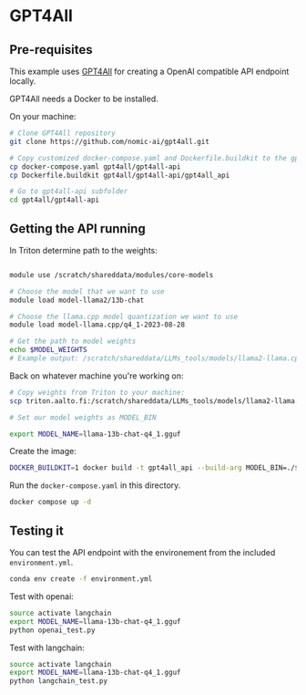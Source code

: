 # GPT4All

## Pre-requisites

This example uses [GPT4All](https://github.com/nomic-ai/gpt4all)
for creating a OpenAI compatible API endpoint locally.

GPT4All needs a Docker to be installed.

On your machine:

```sh
# Clone GPT4All repository
git clone https://github.com/nomic-ai/gpt4all.git

# Copy customized docker-compose.yaml and Dockerfile.buildkit to the gpt4all/gpt4all-api directory
cp docker-compose.yaml gpt4all/gpt4all-api
cp Dockerfile.buildkit gpt4all/gpt4all-api/gpt4all_api

# Go to gpt4all-api subfolder
cd gpt4all/gpt4all-api
```

## Getting the API running

In Triton determine path to the weights:

```sh

module use /scratch/shareddata/modules/core-models

# Choose the model that we want to use
module load model-llama2/13b-chat

# Choose the llama.cpp model quantization we want to use
module load model-llama.cpp/q4_1-2023-08-28

# Get the path to model weights
echo $MODEL_WEIGHTS
# Example output: /scratch/shareddata/LLMs_tools/models/llama2-llama.cpp-2023-08-28/llama-2-13b-chat/ggml-model-q4_1.gguf
```

Back on whatever machine you're working on:

```sh
# Copy weights from Triton to your machine:
scp triton.aalto.fi:/scratch/shareddata/LLMs_tools/models/llama2-llama.cpp-2023-08-28/llama-2-13b-chat/ggml-model-q4_1.gguf llama-13b-chat-q4_1.gguf

# Set our model weights as MODEL_BIN

export MODEL_NAME=llama-13b-chat-q4_1.gguf
```

Create the image:
```sh
DOCKER_BUILDKIT=1 docker build -t gpt4all_api --build-arg MODEL_BIN=./$MODEL_NAME --progress plain -f gpt4all_api/Dockerfile.buildkit .
```

Run the `docker-compose.yaml` in this directory.

```sh
docker compose up -d
```

## Testing it

You can test the API endpoint with the environement from the included `environment.yml`.

```sh
conda env create -f environment.yml
```

Test with openai:
```sh
source activate langchain
export MODEL_NAME=llama-13b-chat-q4_1.gguf
python openai_test.py
```

Test with langchain:
```sh
source activate langchain
export MODEL_NAME=llama-13b-chat-q4_1.gguf
python langchain_test.py
```

